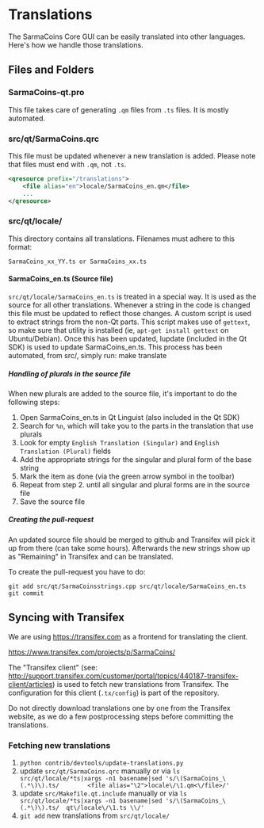 Translations
============

The SarmaCoins Core GUI can be easily translated into other languages. Here's how we
handle those translations.

Files and Folders
-----------------

### SarmaCoins-qt.pro

This file takes care of generating `.qm` files from `.ts` files. It is mostly
automated.

### src/qt/SarmaCoins.qrc

This file must be updated whenever a new translation is added. Please note that
files must end with `.qm`, not `.ts`.

```xml
<qresource prefix="/translations">
    <file alias="en">locale/SarmaCoins_en.qm</file>
    ...
</qresource>
```

### src/qt/locale/

This directory contains all translations. Filenames must adhere to this format:

    SarmaCoins_xx_YY.ts or SarmaCoins_xx.ts

#### SarmaCoins_en.ts (Source file)

`src/qt/locale/SarmaCoins_en.ts` is treated in a special way. It is used as the
source for all other translations. Whenever a string in the code is changed
this file must be updated to reflect those changes. A custom script is used
to extract strings from the non-Qt parts. This script makes use of `gettext`,
so make sure that utility is installed (ie, `apt-get install gettext` on
Ubuntu/Debian). Once this has been updated, lupdate (included in the Qt SDK)
is used to update SarmaCoins_en.ts. This process has been automated, from src/,
simply run:
    make translate

##### Handling of plurals in the source file

When new plurals are added to the source file, it's important to do the following steps:

1. Open SarmaCoins_en.ts in Qt Linguist (also included in the Qt SDK)
2. Search for `%n`, which will take you to the parts in the translation that use plurals
3. Look for empty `English Translation (Singular)` and `English Translation (Plural)` fields
4. Add the appropriate strings for the singular and plural form of the base string
5. Mark the item as done (via the green arrow symbol in the toolbar)
6. Repeat from step 2. until all singular and plural forms are in the source file
7. Save the source file

##### Creating the pull-request

An updated source file should be merged to github and Transifex will pick it
up from there (can take some hours). Afterwards the new strings show up as "Remaining"
in Transifex and can be translated.

To create the pull-request you have to do:

    git add src/qt/SarmaCoinsstrings.cpp src/qt/locale/SarmaCoins_en.ts
    git commit

Syncing with Transifex
----------------------

We are using https://transifex.com as a frontend for translating the client.

https://www.transifex.com/projects/p/SarmaCoins/

The "Transifex client" (see: http://support.transifex.com/customer/portal/topics/440187-transifex-client/articles)
is used to fetch new translations from Transifex. The configuration for this client (`.tx/config`)
is part of the repository.

Do not directly download translations one by one from the Transifex website, as we do a few
postprocessing steps before committing the translations.

### Fetching new translations

1. `python contrib/devtools/update-translations.py`
2. update `src/qt/SarmaCoins.qrc` manually or via
   `ls src/qt/locale/*ts|xargs -n1 basename|sed 's/\(SarmaCoins_\(.*\)\).ts/        <file alias="\2">locale\/\1.qm<\/file>/'`
3. update `src/Makefile.qt.include` manually or via
   `ls src/qt/locale/*ts|xargs -n1 basename|sed 's/\(SarmaCoins_\(.*\)\).ts/  qt\/locale\/\1.ts \\/'`
4. `git add` new translations from `src/qt/locale/`
